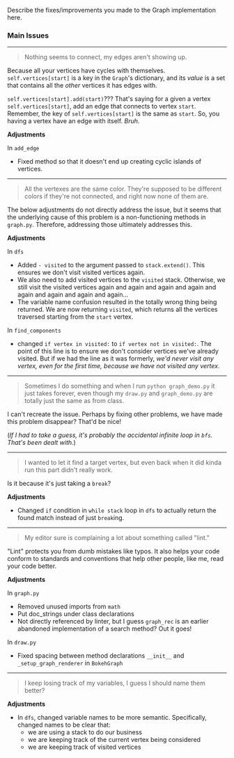Describe the fixes/improvements you made to the Graph implementation here.

### Main Issues

<hr>

> Nothing seems to connect, my edges aren't showing up.

Because all your vertices have cycles with themselves. `self.vertices[start]` is a key in the `Graph`'s dictionary, and its *value* is a set that contains all the *other* vertices it has edges with.

`self.vertices[start].add(start)`??? That's saying for a given a vertex `self.vertices[start]`, add an edge that connects to vertex `start`. Remember, the key of `self.vertices[start]` is the same as `start`. So, you having a vertex have an edge with itself. _Bruh_.

**Adjustments**

In `add_edge`

* Fixed method so that it doesn't end up creating cyclic islands of vertices.

<hr>

> All the vertexes are the same color.  They're supposed to be different colors if they're not connected, and right now none of them are.

The below adjustments do not directly address the issue, but it seems that the underlying cause of this problem is a non-functioning methods in `graph.py`. Therefore, addressing those ultimately addresses this.

**Adjustments**

In `dfs`

* Added `- visited` to the argument passed to `stack.extend()`. This ensures we don't visit visited vertices again. 
* We also need to add visited vertices to the `visited` stack. Otherwise, we still visit the visited vertices again and again and again and again and again and again and again and again...
* The variable name confusion resulted in the totally wrong thing being returned. We are now returning `visited`, which returns all the vertices traversed starting from the `start` vertex.

In `find_components`

* changed `if vertex in visited:` to `if vertex not in visited:`. The point of this line is to ensure we don't consider vertices we've already visited. But if we had the line as it was formerly, *we'd never visit any vertex, even for the first time, because we have not visited any vertex*. 

<hr>

> Sometimes I do something and when I run `python graph_demo.py` it just takes forever, even though my `draw.py` and `graph_demo.py` are totally just the same as from class.

I can't recreate the issue. Perhaps by fixing other problems, we have made this problem disappear? That'd be nice!

(*If I had to take a guess, it's probably the accidental infinite loop in `bfs`. That's been dealt with.*)

<hr>

> I wanted to let it find a target vertex, but even back when it did kinda run this part didn't really work.

Is it because it's just taking a `break`?

**Adjustments**

* Changed `if` condition in `while stack` loop in `dfs` to actually return the found match instead of just `break`ing.

<hr>

> My editor sure is complaining a lot about something called "lint."

"Lint" protects you from dumb mistakes like typos. It also helps your code conform to standards and conventions that help other people, like me, read your code better.

**Adjustments**

In `graph.py`

* Removed unused imports from `math`
* Put doc_strings under class declarations
* Not directly referenced by linter, but I guess `graph_rec` is an earlier abandoned implementation of a search method? Out it goes!

In `draw.py`

* Fixed spacing between method declarations `__init__` and `_setup_graph_renderer` in `BokehGraph`

<hr>

> I keep losing track of my variables, I guess I should name them better?

**Adjustments**

* In `dfs`, changed variable names to be more semantic. Specifically, changed names to be clear that:
  * we are using a stack to do our business
  * we are keeping track of the current vertex being considered
  * we are keeping track of visited vertices